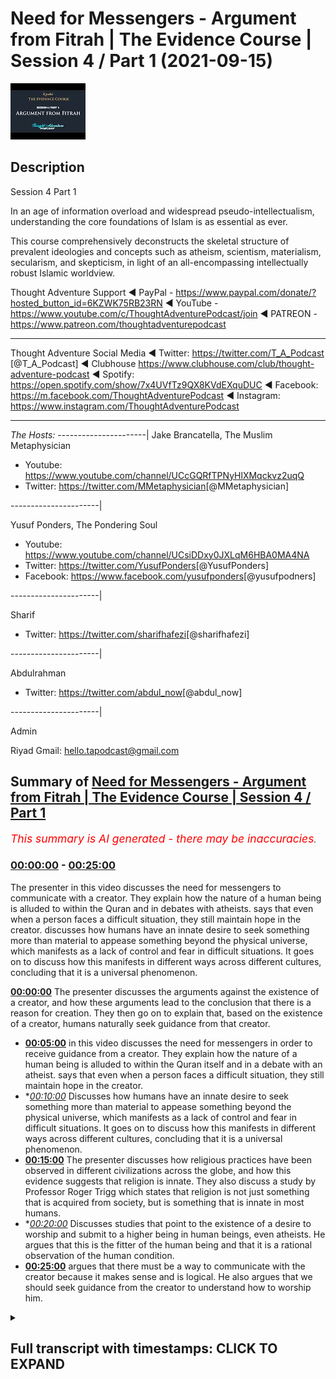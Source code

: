 # Need for Messengers - Argument from Fitrah | The Evidence Course | Session 4 / Part 1 (2021-09-15)

![alt Need for Messengers - Argument from Fitrah | The Evidence Course | Session 4 / Part 1](z2m7jsH3_Mw.jpg "Need for Messengers - Argument from Fitrah | The Evidence Course | Session 4 / Part 1")

## Description

Session 4  Part 1

In an age of information overload and widespread pseudo-intellectualism, understanding the core foundations of Islam is as essential as ever. 

This course comprehensively deconstructs the skeletal structure of prevalent ideologies and concepts such as atheism, scientism, materialism, secularism, and skepticism, in light of an all-encompassing intellectually robust Islamic worldview.

Thought Adventure Support
◄ PayPal - https://www.paypal.com/donate/?hosted_button_id=6KZWK75RB23RN 
◄ YouTube - https://www.youtube.com/c/ThoughtAdventurePodcast/join
◄ PATREON - https://www.patreon.com/thoughtadventurepodcast
____________________________________________________________________

Thought Adventure Social Media
◄ Twitter: https://twitter.com/T_A_Podcast​​ [@T_A_Podcast]
◄ Clubhouse https://www.clubhouse.com/club/thought-adventure-podcast
◄ Spotify: https://open.spotify.com/show/7x4UVfTz9QX8KVdEXquDUC
◄ Facebook: https://m.facebook.com/ThoughtAdventurePodcast
◄ Instagram: https://www.instagram.com/ThoughtAdventurePodcast​

----------------------------------------------------------------

*The Hosts:*
----------------------|
Jake Brancatella, The Muslim Metaphysician

- Youtube: https://www.youtube.com/channel/UCcGQRfTPNyHlXMqckvz2uqQ
- Twitter:  https://twitter.com/MMetaphysician​​ [@MMetaphysician]

----------------------|

Yusuf Ponders, The Pondering Soul

- Youtube: https://www.youtube.com/channel/UCsiDDxy0JXLqM6HBA0MA4NA
- Twitter: https://twitter.com/YusufPonders​​ [@YusufPonders]
- Facebook: https://www.facebook.com/yusufponders​ [@yusufpodners]

----------------------|

Sharif

- Twitter: https://twitter.com/sharifhafezi​​ [@sharifhafezi]

----------------------|

Abdulrahman

- Twitter: https://twitter.com/abdul_now​ [@abdul_now]

----------------------|

Admin

Riyad 
Gmail: hello.tapodcast@gmail.com

## Summary of [Need for Messengers - Argument from Fitrah | The Evidence Course | Session 4 / Part 1](https://www.youtube.com/watch?v=z2m7jsH3_Mw)


*<span style="color:red; font-size:125%">This summary is AI generated - there may be inaccuracies</span>. [](/)*

### [00:00:00](https://www.youtube.com/watch?v=z2m7jsH3_Mw&t=0) - [00:25:00](https://www.youtube.com/watch?v=z2m7jsH3_Mw&t=1500)

The presenter in this video discusses the need for messengers to communicate with a creator. They explain how the nature of a human being is alluded to within the Quran and in debates with atheists. says that even when a person faces a difficult situation, they still maintain hope in the creator.  discusses how humans have an innate desire to seek something more than material to appease something beyond the physical universe, which manifests as a lack of control and fear in difficult situations. It goes on to discuss how this manifests in different ways across different cultures, concluding that it is a universal phenomenon.

**[00:00:00](https://www.youtube.com/watch?v=z2m7jsH3_Mw&t=0)** The presenter discusses the arguments against the existence of a creator, and how these arguments lead to the conclusion that there is a reason for creation. They then go on to explain that, based on the existence of a creator, humans naturally seek guidance from that creator.
* **[00:05:00](https://www.youtube.com/watch?v=z2m7jsH3_Mw&t=300)** in this video discusses the need for messengers in order to receive guidance from a creator. They explain how the nature of a human being is alluded to within the Quran itself and in a debate with an atheist. says that even when a person faces a difficult situation, they still maintain hope in the creator.
* **[00:10:00](https://www.youtube.com/watch?v=z2m7jsH3_Mw&t=600)* Discusses how humans have an innate desire to seek something more than material to appease something beyond the physical universe, which manifests as a lack of control and fear in difficult situations. It goes on to discuss how this manifests in different ways across different cultures, concluding that it is a universal phenomenon.
* **[00:15:00](https://www.youtube.com/watch?v=z2m7jsH3_Mw&t=900)** The presenter discusses how religious practices have been observed in different civilizations across the globe, and how this evidence suggests that religion is innate. They also discuss a study by Professor Roger Trigg which states that religion is not just something that is acquired from society, but is something that is innate in most humans.
* **[00:20:00](https://www.youtube.com/watch?v=z2m7jsH3_Mw&t=1200)* Discusses studies that point to the existence of a desire to worship and submit to a higher being in human beings, even atheists. He argues that this is the fitter of the human being and that it is a rational observation of the human condition.
* **[00:25:00](https://www.youtube.com/watch?v=z2m7jsH3_Mw&t=1500)** argues that there must be a way to communicate with the creator because it makes sense and is logical. He also argues that we should seek guidance from the creator to understand how to worship him.

<details><summary><h2>Full transcript with timestamps: CLICK TO EXPAND</h2></summary>

[0:00:14](https://youtu.be/z2m7jsH3_Mw?t=14) alhamdulillah you have stayed for  
[0:00:17](https://youtu.be/z2m7jsH3_Mw?t=17) section four inshallah section four  
[0:00:19](https://youtu.be/z2m7jsH3_Mw?t=19) we're now going to look at the question  
[0:00:21](https://youtu.be/z2m7jsH3_Mw?t=21) about the need for messengers and we're  
[0:00:23](https://youtu.be/z2m7jsH3_Mw?t=23) going to talk about this in two parts  
[0:00:25](https://youtu.be/z2m7jsH3_Mw?t=25) the first one we're going to talk about  
[0:00:27](https://youtu.be/z2m7jsH3_Mw?t=27) which is where we're going to focus  
[0:00:28](https://youtu.be/z2m7jsH3_Mw?t=28) today is the argument from fitra  
[0:00:31](https://youtu.be/z2m7jsH3_Mw?t=31) so in the first section or the second  
[0:00:33](https://youtu.be/z2m7jsH3_Mw?t=33) section  
[0:00:34](https://youtu.be/z2m7jsH3_Mw?t=34) and sections two or sessions two and  
[0:00:37](https://youtu.be/z2m7jsH3_Mw?t=37) three  
[0:00:38](https://youtu.be/z2m7jsH3_Mw?t=38) we explored the question of whether the  
[0:00:40](https://youtu.be/z2m7jsH3_Mw?t=40) universe and all that it contained  
[0:00:43](https://youtu.be/z2m7jsH3_Mw?t=43) including us  
[0:00:44](https://youtu.be/z2m7jsH3_Mw?t=44) have a creator  
[0:00:46](https://youtu.be/z2m7jsH3_Mw?t=46) we explored the various arguments for  
[0:00:49](https://youtu.be/z2m7jsH3_Mw?t=49) the existence of allah  
[0:00:51](https://youtu.be/z2m7jsH3_Mw?t=51) and even some of the popular contentions  
[0:00:53](https://youtu.be/z2m7jsH3_Mw?t=53) against these arguments  
[0:00:55](https://youtu.be/z2m7jsH3_Mw?t=55) inshallah hopefully we have concluded  
[0:00:58](https://youtu.be/z2m7jsH3_Mw?t=58) that there are very strong  
[0:01:00](https://youtu.be/z2m7jsH3_Mw?t=60) rational reasons for not only believing  
[0:01:03](https://youtu.be/z2m7jsH3_Mw?t=63) that there is a necessary independent  
[0:01:05](https://youtu.be/z2m7jsH3_Mw?t=65) unlimited creator  
[0:01:06](https://youtu.be/z2m7jsH3_Mw?t=66) but also a creator who is one and unique  
[0:01:10](https://youtu.be/z2m7jsH3_Mw?t=70) as well as having a will and thus chose  
[0:01:13](https://youtu.be/z2m7jsH3_Mw?t=73) to create the universe  
[0:01:15](https://youtu.be/z2m7jsH3_Mw?t=75) that the first question should now be  
[0:01:17](https://youtu.be/z2m7jsH3_Mw?t=77) answered what was that first question if  
[0:01:18](https://youtu.be/z2m7jsH3_Mw?t=78) you remember when we talked about the  
[0:01:20](https://youtu.be/z2m7jsH3_Mw?t=80) person who wakes up on in a desert  
[0:01:23](https://youtu.be/z2m7jsH3_Mw?t=83) how did i get here we wake up into  
[0:01:25](https://youtu.be/z2m7jsH3_Mw?t=85) existence we went from non-existence to  
[0:01:27](https://youtu.be/z2m7jsH3_Mw?t=87) existence we've answered that first  
[0:01:29](https://youtu.be/z2m7jsH3_Mw?t=89) question how did i get here  
[0:01:32](https://youtu.be/z2m7jsH3_Mw?t=92) ultimately without going into the  
[0:01:34](https://youtu.be/z2m7jsH3_Mw?t=94) discussions of mechanic mechanistics or  
[0:01:36](https://youtu.be/z2m7jsH3_Mw?t=96) the  
[0:01:37](https://youtu.be/z2m7jsH3_Mw?t=97) mechanistics or mechanical aspects or  
[0:01:39](https://youtu.be/z2m7jsH3_Mw?t=99) causations of the universe and its  
[0:01:41](https://youtu.be/z2m7jsH3_Mw?t=101) creation we ultimately answered the  
[0:01:43](https://youtu.be/z2m7jsH3_Mw?t=103) question by saying ultimately the  
[0:01:45](https://youtu.be/z2m7jsH3_Mw?t=105) creator created us  
[0:01:47](https://youtu.be/z2m7jsH3_Mw?t=107) and brought us into this life  
[0:01:50](https://youtu.be/z2m7jsH3_Mw?t=110) but we also need to ask the next  
[0:01:52](https://youtu.be/z2m7jsH3_Mw?t=112) question  
[0:01:53](https://youtu.be/z2m7jsH3_Mw?t=113) okay we are created  
[0:01:55](https://youtu.be/z2m7jsH3_Mw?t=115) but we we were we created by the creator  
[0:01:57](https://youtu.be/z2m7jsH3_Mw?t=117) allah and told just to get on with life  
[0:02:00](https://youtu.be/z2m7jsH3_Mw?t=120) in essence is there guidance from this  
[0:02:03](https://youtu.be/z2m7jsH3_Mw?t=123) creator after we have been created  
[0:02:06](https://youtu.be/z2m7jsH3_Mw?t=126) should we even look for the guidance or  
[0:02:08](https://youtu.be/z2m7jsH3_Mw?t=128) should we just simply be satisfied that  
[0:02:10](https://youtu.be/z2m7jsH3_Mw?t=130) allah exists our creator exists that's  
[0:02:13](https://youtu.be/z2m7jsH3_Mw?t=133) it i'm happy with the answer  
[0:02:15](https://youtu.be/z2m7jsH3_Mw?t=135) well there's a few ways to answer this  
[0:02:16](https://youtu.be/z2m7jsH3_Mw?t=136) question  
[0:02:17](https://youtu.be/z2m7jsH3_Mw?t=137) firstly if we cast our minds back  
[0:02:20](https://youtu.be/z2m7jsH3_Mw?t=140) to the second video in the first section  
[0:02:23](https://youtu.be/z2m7jsH3_Mw?t=143) or first session  
[0:02:24](https://youtu.be/z2m7jsH3_Mw?t=144) we discussed that in order to understand  
[0:02:26](https://youtu.be/z2m7jsH3_Mw?t=146) our purpose of life  
[0:02:28](https://youtu.be/z2m7jsH3_Mw?t=148) you know when you wake up in that desert  
[0:02:30](https://youtu.be/z2m7jsH3_Mw?t=150) in order to understand our purpose we  
[0:02:32](https://youtu.be/z2m7jsH3_Mw?t=152) need to answer the question how did we  
[0:02:34](https://youtu.be/z2m7jsH3_Mw?t=154) get here and also  
[0:02:36](https://youtu.be/z2m7jsH3_Mw?t=156) what's going to happen to us after we  
[0:02:38](https://youtu.be/z2m7jsH3_Mw?t=158) die  
[0:02:39](https://youtu.be/z2m7jsH3_Mw?t=159) where are we going and it's only by  
[0:02:41](https://youtu.be/z2m7jsH3_Mw?t=161) answering this question do we create a  
[0:02:43](https://youtu.be/z2m7jsH3_Mw?t=163) unique moral and unique viewpoint on  
[0:02:47](https://youtu.be/z2m7jsH3_Mw?t=167) life so we need to know we still need to  
[0:02:49](https://youtu.be/z2m7jsH3_Mw?t=169) answer this question  
[0:02:51](https://youtu.be/z2m7jsH3_Mw?t=171) is there guidance did the creator create  
[0:02:53](https://youtu.be/z2m7jsH3_Mw?t=173) us and just simply leave us or did the  
[0:02:55](https://youtu.be/z2m7jsH3_Mw?t=175) creator creators and actually give us a  
[0:02:57](https://youtu.be/z2m7jsH3_Mw?t=177) guidance that we have to follow and tell  
[0:02:59](https://youtu.be/z2m7jsH3_Mw?t=179) us what's going to happen to us after we  
[0:03:01](https://youtu.be/z2m7jsH3_Mw?t=181) die  
[0:03:02](https://youtu.be/z2m7jsH3_Mw?t=182) so clearly now  
[0:03:04](https://youtu.be/z2m7jsH3_Mw?t=184) knowing that there is a creator who  
[0:03:06](https://youtu.be/z2m7jsH3_Mw?t=186) chose to create the universe we'd  
[0:03:07](https://youtu.be/z2m7jsH3_Mw?t=187) naturally ask the question whether there  
[0:03:10](https://youtu.be/z2m7jsH3_Mw?t=190) was a reason for this creation and what  
[0:03:13](https://youtu.be/z2m7jsH3_Mw?t=193) our role is within this universe within  
[0:03:15](https://youtu.be/z2m7jsH3_Mw?t=195) this creation  
[0:03:17](https://youtu.be/z2m7jsH3_Mw?t=197) that would necessitate  
[0:03:18](https://youtu.be/z2m7jsH3_Mw?t=198) us  
[0:03:19](https://youtu.be/z2m7jsH3_Mw?t=199) force us to go out and look for any  
[0:03:22](https://youtu.be/z2m7jsH3_Mw?t=202) divine guidance  
[0:03:24](https://youtu.be/z2m7jsH3_Mw?t=204) that point  
[0:03:25](https://youtu.be/z2m7jsH3_Mw?t=205) is further emphasized by various people  
[0:03:28](https://youtu.be/z2m7jsH3_Mw?t=208) claiming that they've received  
[0:03:30](https://youtu.be/z2m7jsH3_Mw?t=210) communication from the creator so that  
[0:03:32](https://youtu.be/z2m7jsH3_Mw?t=212) you go outside people are all constantly  
[0:03:34](https://youtu.be/z2m7jsH3_Mw?t=214) claiming that there is a creator that  
[0:03:36](https://youtu.be/z2m7jsH3_Mw?t=216) there is so that not only there is a  
[0:03:37](https://youtu.be/z2m7jsH3_Mw?t=217) creator but they have  
[0:03:39](https://youtu.be/z2m7jsH3_Mw?t=219) you know  
[0:03:40](https://youtu.be/z2m7jsH3_Mw?t=220) revelation from this creator the  
[0:03:42](https://youtu.be/z2m7jsH3_Mw?t=222) guidance to tell us how to live our life  
[0:03:44](https://youtu.be/z2m7jsH3_Mw?t=224) what to believe in what's going to  
[0:03:46](https://youtu.be/z2m7jsH3_Mw?t=226) happen to us after we die  
[0:03:48](https://youtu.be/z2m7jsH3_Mw?t=228) so we'd naturally look at some of these  
[0:03:50](https://youtu.be/z2m7jsH3_Mw?t=230) claims  
[0:03:51](https://youtu.be/z2m7jsH3_Mw?t=231) that is something we'd discuss that's  
[0:03:53](https://youtu.be/z2m7jsH3_Mw?t=233) something we'll discuss more in the next  
[0:03:54](https://youtu.be/z2m7jsH3_Mw?t=234) session what is the evidences for these  
[0:03:56](https://youtu.be/z2m7jsH3_Mw?t=236) claims and how to assess it  
[0:03:58](https://youtu.be/z2m7jsH3_Mw?t=238) secondly by establishing that allah  
[0:04:01](https://youtu.be/z2m7jsH3_Mw?t=241) exists who chose to create this  
[0:04:03](https://youtu.be/z2m7jsH3_Mw?t=243) naturally implies there's a purpose  
[0:04:06](https://youtu.be/z2m7jsH3_Mw?t=246) behind creation because we're not just  
[0:04:08](https://youtu.be/z2m7jsH3_Mw?t=248) talking about a necessary being that  
[0:04:10](https://youtu.be/z2m7jsH3_Mw?t=250) incidentally created the universe but  
[0:04:12](https://youtu.be/z2m7jsH3_Mw?t=252) rather allah subhanallah a creator with  
[0:04:15](https://youtu.be/z2m7jsH3_Mw?t=255) a will and therefore chose through his  
[0:04:18](https://youtu.be/z2m7jsH3_Mw?t=258) knowledge and power to create the  
[0:04:21](https://youtu.be/z2m7jsH3_Mw?t=261) universe that implies that there was a  
[0:04:23](https://youtu.be/z2m7jsH3_Mw?t=263) reason behind this creation allah he  
[0:04:26](https://youtu.be/z2m7jsH3_Mw?t=266) mentioned in the quran in translation  
[0:04:28](https://youtu.be/z2m7jsH3_Mw?t=268) we created not the heavens and the earth  
[0:04:30](https://youtu.be/z2m7jsH3_Mw?t=270) and all that is in between them for mere  
[0:04:32](https://youtu.be/z2m7jsH3_Mw?t=272) play sort of  
[0:04:34](https://youtu.be/z2m7jsH3_Mw?t=274) chapter 21 verse 16.  
[0:04:36](https://youtu.be/z2m7jsH3_Mw?t=276) so after knowing that the creator  
[0:04:38](https://youtu.be/z2m7jsH3_Mw?t=278) decided to create us  
[0:04:40](https://youtu.be/z2m7jsH3_Mw?t=280) it would be natural to ask the question  
[0:04:42](https://youtu.be/z2m7jsH3_Mw?t=282) why did the creator create us and what  
[0:04:44](https://youtu.be/z2m7jsH3_Mw?t=284) com you know what guidance is given to  
[0:04:47](https://youtu.be/z2m7jsH3_Mw?t=287) us therefore we're looking for  
[0:04:48](https://youtu.be/z2m7jsH3_Mw?t=288) communication  
[0:04:50](https://youtu.be/z2m7jsH3_Mw?t=290) third reason why we would look for a  
[0:04:52](https://youtu.be/z2m7jsH3_Mw?t=292) guidance  
[0:04:53](https://youtu.be/z2m7jsH3_Mw?t=293) is that humans have been created with a  
[0:04:55](https://youtu.be/z2m7jsH3_Mw?t=295) particular nature  
[0:04:57](https://youtu.be/z2m7jsH3_Mw?t=297) as we call this the fitra  
[0:05:00](https://youtu.be/z2m7jsH3_Mw?t=300) which means the innate or as many  
[0:05:02](https://youtu.be/z2m7jsH3_Mw?t=302) scholars in olympus have said it refers  
[0:05:05](https://youtu.be/z2m7jsH3_Mw?t=305) to the innate desire or the innate drive  
[0:05:08](https://youtu.be/z2m7jsH3_Mw?t=308) within human beings to seek worship  
[0:05:10](https://youtu.be/z2m7jsH3_Mw?t=310) and i want to spend some time explaining  
[0:05:12](https://youtu.be/z2m7jsH3_Mw?t=312) the fitra of the human being what it  
[0:05:15](https://youtu.be/z2m7jsH3_Mw?t=315) means and whether it can be rationally  
[0:05:18](https://youtu.be/z2m7jsH3_Mw?t=318) established that humans have this fitrah  
[0:05:21](https://youtu.be/z2m7jsH3_Mw?t=321) either this innate desire to worship or  
[0:05:24](https://youtu.be/z2m7jsH3_Mw?t=324) this instinct to worship allah or the  
[0:05:26](https://youtu.be/z2m7jsH3_Mw?t=326) creator  
[0:05:28](https://youtu.be/z2m7jsH3_Mw?t=328) and also or whether this is something  
[0:05:30](https://youtu.be/z2m7jsH3_Mw?t=330) just simply established from the quran  
[0:05:32](https://youtu.be/z2m7jsH3_Mw?t=332) and we just assume it and accept it  
[0:05:35](https://youtu.be/z2m7jsH3_Mw?t=335) this will also add to the other  
[0:05:37](https://youtu.be/z2m7jsH3_Mw?t=337) evidences that we mentioned why we need  
[0:05:40](https://youtu.be/z2m7jsH3_Mw?t=340) to  
[0:05:40](https://youtu.be/z2m7jsH3_Mw?t=340) seek  
[0:05:42](https://youtu.be/z2m7jsH3_Mw?t=342) a messenger or a message from the  
[0:05:44](https://youtu.be/z2m7jsH3_Mw?t=344) creator  
[0:05:45](https://youtu.be/z2m7jsH3_Mw?t=345) i'm going to give you a quick example of  
[0:05:46](https://youtu.be/z2m7jsH3_Mw?t=346) this is an example from the time of the  
[0:05:49](https://youtu.be/z2m7jsH3_Mw?t=349) salaf from one of the scholars of the  
[0:05:51](https://youtu.be/z2m7jsH3_Mw?t=351) son of jafra sadiq  
[0:05:54](https://youtu.be/z2m7jsH3_Mw?t=354) and it was reported that he had a debate  
[0:05:56](https://youtu.be/z2m7jsH3_Mw?t=356) or a discussion with an atheist  
[0:05:59](https://youtu.be/z2m7jsH3_Mw?t=359) and in this debate he was trying to  
[0:06:01](https://youtu.be/z2m7jsH3_Mw?t=361) explain to the atheist that there is a  
[0:06:03](https://youtu.be/z2m7jsH3_Mw?t=363) natural innate desire in all human  
[0:06:05](https://youtu.be/z2m7jsH3_Mw?t=365) beings including him as an atheist to  
[0:06:08](https://youtu.be/z2m7jsH3_Mw?t=368) believe in a creator and a one god  
[0:06:11](https://youtu.be/z2m7jsH3_Mw?t=371) and so jafar sadiq he he mentioned this  
[0:06:14](https://youtu.be/z2m7jsH3_Mw?t=374) point about being on a boat and the boat  
[0:06:17](https://youtu.be/z2m7jsH3_Mw?t=377) being caught in the storm and the  
[0:06:18](https://youtu.be/z2m7jsH3_Mw?t=378) atheist said you know what that happened  
[0:06:20](https://youtu.be/z2m7jsH3_Mw?t=380) to me i was on a boat and we were caught  
[0:06:23](https://youtu.be/z2m7jsH3_Mw?t=383) in a storm  
[0:06:25](https://youtu.be/z2m7jsH3_Mw?t=385) and he said when you were caught in a  
[0:06:26](https://youtu.be/z2m7jsH3_Mw?t=386) storm  
[0:06:28](https://youtu.be/z2m7jsH3_Mw?t=388) did you  
[0:06:29](https://youtu.be/z2m7jsH3_Mw?t=389) lose hope or did you maintain hope and  
[0:06:31](https://youtu.be/z2m7jsH3_Mw?t=391) he said i maintained hope i had hope in  
[0:06:32](https://youtu.be/z2m7jsH3_Mw?t=392) the ship and the crew to save me from  
[0:06:35](https://youtu.be/z2m7jsH3_Mw?t=395) this storm  
[0:06:36](https://youtu.be/z2m7jsH3_Mw?t=396) so then he said well what else happened  
[0:06:38](https://youtu.be/z2m7jsH3_Mw?t=398) so then the atheist said well then what  
[0:06:40](https://youtu.be/z2m7jsH3_Mw?t=400) happened was that the ship overturned  
[0:06:43](https://youtu.be/z2m7jsH3_Mw?t=403) and all the crew fell out and they they  
[0:06:45](https://youtu.be/z2m7jsH3_Mw?t=405) were into the sea  
[0:06:46](https://youtu.be/z2m7jsH3_Mw?t=406) and so there was no crew for me to  
[0:06:48](https://youtu.be/z2m7jsH3_Mw?t=408) depend upon and so jefferson said did  
[0:06:51](https://youtu.be/z2m7jsH3_Mw?t=411) you  
[0:06:53](https://youtu.be/z2m7jsH3_Mw?t=413) lose hope or did you maintain hope he  
[0:06:54](https://youtu.be/z2m7jsH3_Mw?t=414) said i still maintained hope that the  
[0:06:56](https://youtu.be/z2m7jsH3_Mw?t=416) physical body of the ship would remain  
[0:06:58](https://youtu.be/z2m7jsH3_Mw?t=418) intact  
[0:06:59](https://youtu.be/z2m7jsH3_Mw?t=419) but then what happened was that the ship  
[0:07:01](https://youtu.be/z2m7jsH3_Mw?t=421) began to be destroyed and torn apart and  
[0:07:03](https://youtu.be/z2m7jsH3_Mw?t=423) so i'm now floating in the middle of the  
[0:07:06](https://youtu.be/z2m7jsH3_Mw?t=426) ocean holding on to a plank of wood in  
[0:07:09](https://youtu.be/z2m7jsH3_Mw?t=429) order to stay afloat  
[0:07:10](https://youtu.be/z2m7jsH3_Mw?t=430) and again japheth sadik said did you  
[0:07:13](https://youtu.be/z2m7jsH3_Mw?t=433) lose hope or did you maintain hope and  
[0:07:15](https://youtu.be/z2m7jsH3_Mw?t=435) he said i still had hope that this this  
[0:07:18](https://youtu.be/z2m7jsH3_Mw?t=438) plank of wood would keep me afloat  
[0:07:21](https://youtu.be/z2m7jsH3_Mw?t=441) and then he said the atheist he said  
[0:07:23](https://youtu.be/z2m7jsH3_Mw?t=443) then suddenly the plank of wood  
[0:07:25](https://youtu.be/z2m7jsH3_Mw?t=445) you know went from beneath me and i was  
[0:07:28](https://youtu.be/z2m7jsH3_Mw?t=448) no longer supported by the plank of wood  
[0:07:30](https://youtu.be/z2m7jsH3_Mw?t=450) in the middle of the ocean but i was  
[0:07:32](https://youtu.be/z2m7jsH3_Mw?t=452) still able to float  
[0:07:33](https://youtu.be/z2m7jsH3_Mw?t=453) and then jafar sadiq said did you lose  
[0:07:36](https://youtu.be/z2m7jsH3_Mw?t=456) hope or did you still have hope and he  
[0:07:38](https://youtu.be/z2m7jsH3_Mw?t=458) said i still had hope and then he said  
[0:07:40](https://youtu.be/z2m7jsH3_Mw?t=460) upon whom did you place your hope  
[0:07:43](https://youtu.be/z2m7jsH3_Mw?t=463) because initially it was the crew then  
[0:07:45](https://youtu.be/z2m7jsH3_Mw?t=465) the ship then the plank of wood and the  
[0:07:47](https://youtu.be/z2m7jsH3_Mw?t=467) atheist had to admit that his hope was  
[0:07:50](https://youtu.be/z2m7jsH3_Mw?t=470) placed upon the creator allah  
[0:07:55](https://youtu.be/z2m7jsH3_Mw?t=475) and so this alludes to the nature within  
[0:07:57](https://youtu.be/z2m7jsH3_Mw?t=477) a human being this this conversation  
[0:08:00](https://youtu.be/z2m7jsH3_Mw?t=480) that took place  
[0:08:01](https://youtu.be/z2m7jsH3_Mw?t=481) and this this nature of the human being  
[0:08:03](https://youtu.be/z2m7jsH3_Mw?t=483) is also alluded to within the quran  
[0:08:05](https://youtu.be/z2m7jsH3_Mw?t=485) itself  
[0:08:06](https://youtu.be/z2m7jsH3_Mw?t=486) allah he says  
[0:08:08](https://youtu.be/z2m7jsH3_Mw?t=488) in the verse uh sort of unes verse 22 he  
[0:08:12](https://youtu.be/z2m7jsH3_Mw?t=492) it is who enables you to travel through  
[0:08:14](https://youtu.be/z2m7jsH3_Mw?t=494) the land and sea to when you are in  
[0:08:16](https://youtu.be/z2m7jsH3_Mw?t=496) ships and they sail with them with a  
[0:08:19](https://youtu.be/z2m7jsH3_Mw?t=499) favorable favorable wind and they are  
[0:08:21](https://youtu.be/z2m7jsH3_Mw?t=501) glad therein and then comes a stormy  
[0:08:24](https://youtu.be/z2m7jsH3_Mw?t=504) wind and the waves come to them from all  
[0:08:27](https://youtu.be/z2m7jsH3_Mw?t=507) sides and they think that they are  
[0:08:29](https://youtu.be/z2m7jsH3_Mw?t=509) encircled therein they invoke allah  
[0:08:32](https://youtu.be/z2m7jsH3_Mw?t=512) making their faith pure for him alone  
[0:08:35](https://youtu.be/z2m7jsH3_Mw?t=515) saying if you allah delivers us from  
[0:08:37](https://youtu.be/z2m7jsH3_Mw?t=517) this we shall be truly grateful  
[0:08:40](https://youtu.be/z2m7jsH3_Mw?t=520) so allah mentions people upon a ship  
[0:08:43](https://youtu.be/z2m7jsH3_Mw?t=523) facing a stormy sea and naturally they  
[0:08:46](https://youtu.be/z2m7jsH3_Mw?t=526) start to invoke upon allah  
[0:08:52](https://youtu.be/z2m7jsH3_Mw?t=532) and there's a famous saying  
[0:08:54](https://youtu.be/z2m7jsH3_Mw?t=534) that is mentioned that there are no  
[0:08:56](https://youtu.be/z2m7jsH3_Mw?t=536) atheists  
[0:08:57](https://youtu.be/z2m7jsH3_Mw?t=537) on a sinking boat it's a famous saying  
[0:08:59](https://youtu.be/z2m7jsH3_Mw?t=539) in the uk maybe elsewhere as well but  
[0:09:01](https://youtu.be/z2m7jsH3_Mw?t=541) there are no atheists on a sinking boat  
[0:09:04](https://youtu.be/z2m7jsH3_Mw?t=544) and so what we can see is mentioned by  
[0:09:06](https://youtu.be/z2m7jsH3_Mw?t=546) jafar assad's conversation with the  
[0:09:08](https://youtu.be/z2m7jsH3_Mw?t=548) atheist or mentioned in the quran itself  
[0:09:10](https://youtu.be/z2m7jsH3_Mw?t=550) or the saying there are no atheists on a  
[0:09:12](https://youtu.be/z2m7jsH3_Mw?t=552) sinking boat is that there is a nature  
[0:09:15](https://youtu.be/z2m7jsH3_Mw?t=555) in a human being  
[0:09:16](https://youtu.be/z2m7jsH3_Mw?t=556) that when they feel fear they're in a  
[0:09:19](https://youtu.be/z2m7jsH3_Mw?t=559) difficult situation  
[0:09:21](https://youtu.be/z2m7jsH3_Mw?t=561) then their natural reaction is to seek  
[0:09:24](https://youtu.be/z2m7jsH3_Mw?t=564) worship or to seek and needs to sanctify  
[0:09:27](https://youtu.be/z2m7jsH3_Mw?t=567) to glorify or to connect with the  
[0:09:29](https://youtu.be/z2m7jsH3_Mw?t=569) creator  
[0:09:30](https://youtu.be/z2m7jsH3_Mw?t=570) in essence what's happening when a  
[0:09:32](https://youtu.be/z2m7jsH3_Mw?t=572) person is facing a difficult situation a  
[0:09:35](https://youtu.be/z2m7jsH3_Mw?t=575) you know facing fear is that they're  
[0:09:37](https://youtu.be/z2m7jsH3_Mw?t=577) facing a situation in which they feel  
[0:09:39](https://youtu.be/z2m7jsH3_Mw?t=579) weak limited and needy  
[0:09:42](https://youtu.be/z2m7jsH3_Mw?t=582) and being feeling this weak limited  
[0:09:44](https://youtu.be/z2m7jsH3_Mw?t=584) needy nature makes the person realize  
[0:09:47](https://youtu.be/z2m7jsH3_Mw?t=587) that they don't have control  
[0:09:49](https://youtu.be/z2m7jsH3_Mw?t=589) over the affairs you know normally we  
[0:09:51](https://youtu.be/z2m7jsH3_Mw?t=591) have this assumption that you know we're  
[0:09:53](https://youtu.be/z2m7jsH3_Mw?t=593) in control of what's happening of up  
[0:09:56](https://youtu.be/z2m7jsH3_Mw?t=596) until something happens that takes away  
[0:09:58](https://youtu.be/z2m7jsH3_Mw?t=598) that illusion and we realized actually  
[0:10:00](https://youtu.be/z2m7jsH3_Mw?t=600) the control that we thought we had the  
[0:10:02](https://youtu.be/z2m7jsH3_Mw?t=602) power that we thought we had easily goes  
[0:10:05](https://youtu.be/z2m7jsH3_Mw?t=605) away from us maybe we're on a car we're  
[0:10:07](https://youtu.be/z2m7jsH3_Mw?t=607) driving on the motorway or the highway  
[0:10:09](https://youtu.be/z2m7jsH3_Mw?t=609) we're thinking we're fine we're safe and  
[0:10:11](https://youtu.be/z2m7jsH3_Mw?t=611) suddenly we hit a bump and we skid or  
[0:10:14](https://youtu.be/z2m7jsH3_Mw?t=614) our tire blows out and we're unable to  
[0:10:16](https://youtu.be/z2m7jsH3_Mw?t=616) maintain control and our heart starts  
[0:10:18](https://youtu.be/z2m7jsH3_Mw?t=618) pumping  
[0:10:19](https://youtu.be/z2m7jsH3_Mw?t=619) and maybe after some expletive words you  
[0:10:22](https://youtu.be/z2m7jsH3_Mw?t=622) start saying you know you start reciting  
[0:10:24](https://youtu.be/z2m7jsH3_Mw?t=624) the kalima or whatever you know in order  
[0:10:25](https://youtu.be/z2m7jsH3_Mw?t=625) to uh reconnect it's that natural  
[0:10:28](https://youtu.be/z2m7jsH3_Mw?t=628) reaction that fear that pushes us  
[0:10:31](https://youtu.be/z2m7jsH3_Mw?t=631) that lack of control that pushes us to  
[0:10:33](https://youtu.be/z2m7jsH3_Mw?t=633) want to sanctify  
[0:10:35](https://youtu.be/z2m7jsH3_Mw?t=635) so we begin to see uh  
[0:10:38](https://youtu.be/z2m7jsH3_Mw?t=638) so we begin to see that whenever there  
[0:10:40](https://youtu.be/z2m7jsH3_Mw?t=640) is a situation of you know deep anxiety  
[0:10:43](https://youtu.be/z2m7jsH3_Mw?t=643) deep problems lack of control that we  
[0:10:46](https://youtu.be/z2m7jsH3_Mw?t=646) seek out and we call upon allah and i'm  
[0:10:48](https://youtu.be/z2m7jsH3_Mw?t=648) just going to give a couple of other  
[0:10:50](https://youtu.be/z2m7jsH3_Mw?t=650) examples of this there's a famous  
[0:10:51](https://youtu.be/z2m7jsH3_Mw?t=651) footballer or you know he's not that  
[0:10:53](https://youtu.be/z2m7jsH3_Mw?t=653) famous but he was a footballer his name  
[0:10:55](https://youtu.be/z2m7jsH3_Mw?t=655) was ander herrera  
[0:10:56](https://youtu.be/z2m7jsH3_Mw?t=656) and ander herrera before he used to go  
[0:10:58](https://youtu.be/z2m7jsH3_Mw?t=658) on the football pitch he always used to  
[0:11:00](https://youtu.be/z2m7jsH3_Mw?t=660) put on his shin pads and the shin pads  
[0:11:03](https://youtu.be/z2m7jsH3_Mw?t=663) was  
[0:11:04](https://youtu.be/z2m7jsH3_Mw?t=664) from when he was 13 years of age because  
[0:11:07](https://youtu.be/z2m7jsH3_Mw?t=667) for him he believed that something  
[0:11:08](https://youtu.be/z2m7jsH3_Mw?t=668) within the shin pads was able to make  
[0:11:11](https://youtu.be/z2m7jsH3_Mw?t=671) him play as a better footballer  
[0:11:13](https://youtu.be/z2m7jsH3_Mw?t=673) so what's going on in his mind it's the  
[0:11:15](https://youtu.be/z2m7jsH3_Mw?t=675) same thing regardless of the person on  
[0:11:16](https://youtu.be/z2m7jsH3_Mw?t=676) the sinking ship he's in a situation  
[0:11:19](https://youtu.be/z2m7jsH3_Mw?t=679) where which he recognizes he lacks  
[0:11:21](https://youtu.be/z2m7jsH3_Mw?t=681) control  
[0:11:22](https://youtu.be/z2m7jsH3_Mw?t=682) that there are things that are outside  
[0:11:24](https://youtu.be/z2m7jsH3_Mw?t=684) of his own factor  
[0:11:25](https://youtu.be/z2m7jsH3_Mw?t=685) that his own capacity to able to  
[0:11:28](https://youtu.be/z2m7jsH3_Mw?t=688) determine so as a result he's looking  
[0:11:31](https://youtu.be/z2m7jsH3_Mw?t=691) for something more than material to  
[0:11:33](https://youtu.be/z2m7jsH3_Mw?t=693) appease something  
[0:11:34](https://youtu.be/z2m7jsH3_Mw?t=694) in the same way when you have people  
[0:11:36](https://youtu.be/z2m7jsH3_Mw?t=696) going into their exams you find people  
[0:11:38](https://youtu.be/z2m7jsH3_Mw?t=698) will go in there with their lucky charms  
[0:11:40](https://youtu.be/z2m7jsH3_Mw?t=700) lucky mascots a lucky pen or whatever it  
[0:11:43](https://youtu.be/z2m7jsH3_Mw?t=703) is that they they're bringing them in  
[0:11:46](https://youtu.be/z2m7jsH3_Mw?t=706) now the reality is that these things  
[0:11:47](https://youtu.be/z2m7jsH3_Mw?t=707) don't have any intrinsic materialistic  
[0:11:50](https://youtu.be/z2m7jsH3_Mw?t=710) value to the exam itself but it's  
[0:11:52](https://youtu.be/z2m7jsH3_Mw?t=712) because they feel that fear the anxiety  
[0:11:56](https://youtu.be/z2m7jsH3_Mw?t=716) the lack of control the feeling of being  
[0:11:58](https://youtu.be/z2m7jsH3_Mw?t=718) weak limited and needy that pushes them  
[0:12:02](https://youtu.be/z2m7jsH3_Mw?t=722) to look for something more than material  
[0:12:04](https://youtu.be/z2m7jsH3_Mw?t=724) to appease something that's more than  
[0:12:06](https://youtu.be/z2m7jsH3_Mw?t=726) material  
[0:12:07](https://youtu.be/z2m7jsH3_Mw?t=727) and also as a brief example of this  
[0:12:11](https://youtu.be/z2m7jsH3_Mw?t=731) uh or to extend the point i remember  
[0:12:14](https://youtu.be/z2m7jsH3_Mw?t=734) also when i was doing my exams or  
[0:12:16](https://youtu.be/z2m7jsH3_Mw?t=736) with other people students who were  
[0:12:18](https://youtu.be/z2m7jsH3_Mw?t=738) doing their exams the night before the  
[0:12:20](https://youtu.be/z2m7jsH3_Mw?t=740) exam the point where you think you know  
[0:12:22](https://youtu.be/z2m7jsH3_Mw?t=742) what  
[0:12:24](https://youtu.be/z2m7jsH3_Mw?t=744) you know there's no much more revision i  
[0:12:26](https://youtu.be/z2m7jsH3_Mw?t=746) can do people become very philosophical  
[0:12:28](https://youtu.be/z2m7jsH3_Mw?t=748) at that moment in time they start asking  
[0:12:30](https://youtu.be/z2m7jsH3_Mw?t=750) questions about purpose of life meaning  
[0:12:32](https://youtu.be/z2m7jsH3_Mw?t=752) isn't there more to life  
[0:12:34](https://youtu.be/z2m7jsH3_Mw?t=754) it's basically that innate nature nature  
[0:12:36](https://youtu.be/z2m7jsH3_Mw?t=756) that fitter that's kicking in  
[0:12:41](https://youtu.be/z2m7jsH3_Mw?t=761) so  
[0:12:43](https://youtu.be/z2m7jsH3_Mw?t=763) this seems very basic examples  
[0:12:45](https://youtu.be/z2m7jsH3_Mw?t=765) but this addresses this underlying  
[0:12:48](https://youtu.be/z2m7jsH3_Mw?t=768) psychology that exists in all human  
[0:12:50](https://youtu.be/z2m7jsH3_Mw?t=770) beings that human beings have an innate  
[0:12:52](https://youtu.be/z2m7jsH3_Mw?t=772) desire to seek something more than just  
[0:12:55](https://youtu.be/z2m7jsH3_Mw?t=775) what we see around us more than the  
[0:12:56](https://youtu.be/z2m7jsH3_Mw?t=776) physical universe  
[0:12:58](https://youtu.be/z2m7jsH3_Mw?t=778) and that this manifests mostly or  
[0:13:01](https://youtu.be/z2m7jsH3_Mw?t=781) becomes most manifest so it's always  
[0:13:03](https://youtu.be/z2m7jsH3_Mw?t=783) with us we always feel this weak limited  
[0:13:05](https://youtu.be/z2m7jsH3_Mw?t=785) niche and needy nature but it becomes  
[0:13:08](https://youtu.be/z2m7jsH3_Mw?t=788) more manifest when we're in situations  
[0:13:10](https://youtu.be/z2m7jsH3_Mw?t=790) of hardship and difficulty situations  
[0:13:12](https://youtu.be/z2m7jsH3_Mw?t=792) which are beyond or outside of our  
[0:13:14](https://youtu.be/z2m7jsH3_Mw?t=794) control this pushes us to seek a higher  
[0:13:16](https://youtu.be/z2m7jsH3_Mw?t=796) power  
[0:13:17](https://youtu.be/z2m7jsH3_Mw?t=797) beyond the existence of nature this is  
[0:13:20](https://youtu.be/z2m7jsH3_Mw?t=800) what we call the sanctification instinct  
[0:13:23](https://youtu.be/z2m7jsH3_Mw?t=803) the spiritual instinct or what would  
[0:13:25](https://youtu.be/z2m7jsH3_Mw?t=805) also term as the fitra  
[0:13:27](https://youtu.be/z2m7jsH3_Mw?t=807) ultimately then the fitra drives us to  
[0:13:30](https://youtu.be/z2m7jsH3_Mw?t=810) seek out and worship this higher power  
[0:13:33](https://youtu.be/z2m7jsH3_Mw?t=813) beyond the physical universe  
[0:13:35](https://youtu.be/z2m7jsH3_Mw?t=815) if this is a major part of the human  
[0:13:37](https://youtu.be/z2m7jsH3_Mw?t=817) nature to have this  
[0:13:39](https://youtu.be/z2m7jsH3_Mw?t=819) desire to worship the higher power  
[0:13:42](https://youtu.be/z2m7jsH3_Mw?t=822) then we'd see this across all cultures  
[0:13:44](https://youtu.be/z2m7jsH3_Mw?t=824) so if if it actually what we're saying  
[0:13:46](https://youtu.be/z2m7jsH3_Mw?t=826) exists everybody has this desire to  
[0:13:49](https://youtu.be/z2m7jsH3_Mw?t=829) worship then it shouldn't just be some  
[0:13:52](https://youtu.be/z2m7jsH3_Mw?t=832) individuals rather we should see across  
[0:13:55](https://youtu.be/z2m7jsH3_Mw?t=835) all civilizations all cultures and  
[0:13:58](https://youtu.be/z2m7jsH3_Mw?t=838) across all times  
[0:14:01](https://youtu.be/z2m7jsH3_Mw?t=841) and guess what we actually do see this  
[0:14:03](https://youtu.be/z2m7jsH3_Mw?t=843) we actually observe that every time  
[0:14:06](https://youtu.be/z2m7jsH3_Mw?t=846) every for every time and for any  
[0:14:08](https://youtu.be/z2m7jsH3_Mw?t=848) civilization that we have studied we  
[0:14:11](https://youtu.be/z2m7jsH3_Mw?t=851) observe that there's always something  
[0:14:13](https://youtu.be/z2m7jsH3_Mw?t=853) that's worshiped some sort of deity or  
[0:14:16](https://youtu.be/z2m7jsH3_Mw?t=856) even deities that are  
[0:14:18](https://youtu.be/z2m7jsH3_Mw?t=858) that are worshipped  
[0:14:19](https://youtu.be/z2m7jsH3_Mw?t=859) you know for example you had the ancient  
[0:14:21](https://youtu.be/z2m7jsH3_Mw?t=861) egyptians and they would sacrifice  
[0:14:24](https://youtu.be/z2m7jsH3_Mw?t=864) virgin girls to the nile in order to  
[0:14:26](https://youtu.be/z2m7jsH3_Mw?t=866) appease the god or gods in order to make  
[0:14:28](https://youtu.be/z2m7jsH3_Mw?t=868) the now flow  
[0:14:30](https://youtu.be/z2m7jsH3_Mw?t=870) or some civilizations living next to a  
[0:14:33](https://youtu.be/z2m7jsH3_Mw?t=873) volcano  
[0:14:34](https://youtu.be/z2m7jsH3_Mw?t=874) may may have sought to sacrifice or  
[0:14:37](https://youtu.be/z2m7jsH3_Mw?t=877) appease the gods or or uh direfied the  
[0:14:39](https://youtu.be/z2m7jsH3_Mw?t=879) volcano in order to prevent the  
[0:14:41](https://youtu.be/z2m7jsH3_Mw?t=881) eruptions you know for example there's  
[0:14:44](https://youtu.be/z2m7jsH3_Mw?t=884) examples of you know again  
[0:14:47](https://youtu.be/z2m7jsH3_Mw?t=887) children being sacrificed on the the  
[0:14:49](https://youtu.be/z2m7jsH3_Mw?t=889) base of a volcano in order to appease  
[0:14:51](https://youtu.be/z2m7jsH3_Mw?t=891) the volcano the volcano is a material  
[0:14:53](https://youtu.be/z2m7jsH3_Mw?t=893) thing but it's the assumption  
[0:14:55](https://youtu.be/z2m7jsH3_Mw?t=895) that i somehow got something more than  
[0:14:57](https://youtu.be/z2m7jsH3_Mw?t=897) material that needs to be appeased needs  
[0:15:00](https://youtu.be/z2m7jsH3_Mw?t=900) to be worshipped needs to be sanctified  
[0:15:02](https://youtu.be/z2m7jsH3_Mw?t=902) in order to prevent this explosion from  
[0:15:05](https://youtu.be/z2m7jsH3_Mw?t=905) taking place or the volcano from  
[0:15:07](https://youtu.be/z2m7jsH3_Mw?t=907) exploding  
[0:15:08](https://youtu.be/z2m7jsH3_Mw?t=908) so we see that  
[0:15:10](https://youtu.be/z2m7jsH3_Mw?t=910) across all civilizations and cultures  
[0:15:13](https://youtu.be/z2m7jsH3_Mw?t=913) religious practices have always been  
[0:15:15](https://youtu.be/z2m7jsH3_Mw?t=915) seen  
[0:15:16](https://youtu.be/z2m7jsH3_Mw?t=916) from europe to africa north and south  
[0:15:19](https://youtu.be/z2m7jsH3_Mw?t=919) america from the far east australasia  
[0:15:22](https://youtu.be/z2m7jsH3_Mw?t=922) regions  
[0:15:23](https://youtu.be/z2m7jsH3_Mw?t=923) all of them have had civilizations and  
[0:15:26](https://youtu.be/z2m7jsH3_Mw?t=926) still have civilizations that continue  
[0:15:28](https://youtu.be/z2m7jsH3_Mw?t=928) to hold religious practices  
[0:15:31](https://youtu.be/z2m7jsH3_Mw?t=931) even those civilizations that claim to  
[0:15:33](https://youtu.be/z2m7jsH3_Mw?t=933) deny the existence of god and existence  
[0:15:36](https://youtu.be/z2m7jsH3_Mw?t=936) of religions  
[0:15:37](https://youtu.be/z2m7jsH3_Mw?t=937) have not been able to wipe away the  
[0:15:39](https://youtu.be/z2m7jsH3_Mw?t=939) spiritual desire within the people for  
[0:15:42](https://youtu.be/z2m7jsH3_Mw?t=942) example  
[0:15:43](https://youtu.be/z2m7jsH3_Mw?t=943) soviet union when it was around was  
[0:15:46](https://youtu.be/z2m7jsH3_Mw?t=946) predicated explicitly on an atheist  
[0:15:48](https://youtu.be/z2m7jsH3_Mw?t=948) ideology of communism  
[0:15:50](https://youtu.be/z2m7jsH3_Mw?t=950) and it also tried to ban religious  
[0:15:53](https://youtu.be/z2m7jsH3_Mw?t=953) practices so it's built upon communism  
[0:15:55](https://youtu.be/z2m7jsH3_Mw?t=955) and it believed religion was the opium  
[0:15:57](https://youtu.be/z2m7jsH3_Mw?t=957) of the masses so even in muslim majority  
[0:16:00](https://youtu.be/z2m7jsH3_Mw?t=960) regions like of soviet union like  
[0:16:02](https://youtu.be/z2m7jsH3_Mw?t=962) uzbekistan and kyrgyzstan today they  
[0:16:04](https://youtu.be/z2m7jsH3_Mw?t=964) attempted to ban the quran under  
[0:16:07](https://youtu.be/z2m7jsH3_Mw?t=967) communist russia  
[0:16:08](https://youtu.be/z2m7jsH3_Mw?t=968) communi communism they closed the  
[0:16:10](https://youtu.be/z2m7jsH3_Mw?t=970) massages down and would even check on  
[0:16:13](https://youtu.be/z2m7jsH3_Mw?t=973) whether people were waking up in the  
[0:16:15](https://youtu.be/z2m7jsH3_Mw?t=975) middle of the night you know during the  
[0:16:17](https://youtu.be/z2m7jsH3_Mw?t=977) before fajr time during ramadan to see  
[0:16:19](https://youtu.be/z2m7jsH3_Mw?t=979) if they have taken their pre-dawn meal  
[0:16:21](https://youtu.be/z2m7jsH3_Mw?t=981) the sahur  
[0:16:23](https://youtu.be/z2m7jsH3_Mw?t=983) yet with this attempt to ban religion  
[0:16:26](https://youtu.be/z2m7jsH3_Mw?t=986) within these countries and its  
[0:16:27](https://youtu.be/z2m7jsH3_Mw?t=987) expressions muslims still practiced  
[0:16:30](https://youtu.be/z2m7jsH3_Mw?t=990) their belief there were still  
[0:16:31](https://youtu.be/z2m7jsH3_Mw?t=991) underground practices of islam in fact  
[0:16:34](https://youtu.be/z2m7jsH3_Mw?t=994) even in russia when they tried to ban  
[0:16:36](https://youtu.be/z2m7jsH3_Mw?t=996) the orthodox christian church it was  
[0:16:38](https://youtu.be/z2m7jsH3_Mw?t=998) impossible and soviet union reinstated  
[0:16:42](https://youtu.be/z2m7jsH3_Mw?t=1002) the orthodox church even though they  
[0:16:44](https://youtu.be/z2m7jsH3_Mw?t=1004) were a communist country back within  
[0:16:46](https://youtu.be/z2m7jsH3_Mw?t=1006) russia  
[0:16:47](https://youtu.be/z2m7jsH3_Mw?t=1007) so even those ideologies like communism  
[0:16:50](https://youtu.be/z2m7jsH3_Mw?t=1010) that seek to deny the nature and even  
[0:16:53](https://youtu.be/z2m7jsH3_Mw?t=1013) those people maybe even consider  
[0:16:54](https://youtu.be/z2m7jsH3_Mw?t=1014) themselves ideologues can never get away  
[0:16:57](https://youtu.be/z2m7jsH3_Mw?t=1017) from the fact that they still believe  
[0:16:59](https://youtu.be/z2m7jsH3_Mw?t=1019) they still desire to satisfy or to seek  
[0:17:03](https://youtu.be/z2m7jsH3_Mw?t=1023) that sanctification  
[0:17:04](https://youtu.be/z2m7jsH3_Mw?t=1024) of their religious instinct or  
[0:17:06](https://youtu.be/z2m7jsH3_Mw?t=1026) religiosity that aspect of their fitter  
[0:17:09](https://youtu.be/z2m7jsH3_Mw?t=1029) so for example in soviet union they  
[0:17:12](https://youtu.be/z2m7jsH3_Mw?t=1032) preserved the body of lenin  
[0:17:14](https://youtu.be/z2m7jsH3_Mw?t=1034) why would you preserve the body of lenin  
[0:17:17](https://youtu.be/z2m7jsH3_Mw?t=1037) for communism  
[0:17:18](https://youtu.be/z2m7jsH3_Mw?t=1038) lenin's dead body is equivalent to a  
[0:17:20](https://youtu.be/z2m7jsH3_Mw?t=1040) rock it's just material why would they  
[0:17:23](https://youtu.be/z2m7jsH3_Mw?t=1043) seek to preserve it more than this they  
[0:17:26](https://youtu.be/z2m7jsH3_Mw?t=1046) would go and visit lenin's body and out  
[0:17:28](https://youtu.be/z2m7jsH3_Mw?t=1048) of respect they would make  
[0:17:31](https://youtu.be/z2m7jsH3_Mw?t=1051) circum you know tawaf around it they  
[0:17:33](https://youtu.be/z2m7jsH3_Mw?t=1053) would go around it like the muslims go  
[0:17:35](https://youtu.be/z2m7jsH3_Mw?t=1055) to make torah around the kaaba they  
[0:17:37](https://youtu.be/z2m7jsH3_Mw?t=1057) would make torah around lenin's body  
[0:17:40](https://youtu.be/z2m7jsH3_Mw?t=1060) so they're doing actions of what worship  
[0:17:43](https://youtu.be/z2m7jsH3_Mw?t=1063) sanctification  
[0:17:44](https://youtu.be/z2m7jsH3_Mw?t=1064) similarly in north korea  
[0:17:46](https://youtu.be/z2m7jsH3_Mw?t=1066) where religious practices are in  
[0:17:48](https://youtu.be/z2m7jsH3_Mw?t=1068) practice or impractically forbidden they  
[0:17:51](https://youtu.be/z2m7jsH3_Mw?t=1071) preserved the body of their former north  
[0:17:53](https://youtu.be/z2m7jsH3_Mw?t=1073) korean leader kim il-sung i know that  
[0:17:56](https://youtu.be/z2m7jsH3_Mw?t=1076) they embalmed his body  
[0:17:58](https://youtu.be/z2m7jsH3_Mw?t=1078) and they put his body in a clear  
[0:18:00](https://youtu.be/z2m7jsH3_Mw?t=1080) sarcophagus sarcophagus was what they  
[0:18:02](https://youtu.be/z2m7jsH3_Mw?t=1082) used to bury people in the in junior  
[0:18:04](https://youtu.be/z2m7jsH3_Mw?t=1084) egyptian society etc and they used to  
[0:18:07](https://youtu.be/z2m7jsH3_Mw?t=1087) bury them because of religious sentiment  
[0:18:10](https://youtu.be/z2m7jsH3_Mw?t=1090) and religious practices and his former  
[0:18:13](https://youtu.be/z2m7jsH3_Mw?t=1093) residents the former leader of north  
[0:18:14](https://youtu.be/z2m7jsH3_Mw?t=1094) korea his former residence was termed a  
[0:18:17](https://youtu.be/z2m7jsH3_Mw?t=1097) mausoleum  
[0:18:19](https://youtu.be/z2m7jsH3_Mw?t=1099) and he is also referred to as the  
[0:18:21](https://youtu.be/z2m7jsH3_Mw?t=1101) eternal leader  
[0:18:23](https://youtu.be/z2m7jsH3_Mw?t=1103) how you know it's amazing not only you  
[0:18:25](https://youtu.be/z2m7jsH3_Mw?t=1105) know are they preserving his body  
[0:18:28](https://youtu.be/z2m7jsH3_Mw?t=1108) showing his body off you know calling  
[0:18:30](https://youtu.be/z2m7jsH3_Mw?t=1110) the place of his uh you know where he's  
[0:18:33](https://youtu.be/z2m7jsH3_Mw?t=1113) buried the mausoleum but they're also  
[0:18:35](https://youtu.be/z2m7jsH3_Mw?t=1115) referring to him as the eternal leader  
[0:18:38](https://youtu.be/z2m7jsH3_Mw?t=1118) this is north korea under communism  
[0:18:40](https://youtu.be/z2m7jsH3_Mw?t=1120) so what is very you know what's very  
[0:18:43](https://youtu.be/z2m7jsH3_Mw?t=1123) clear  
[0:18:44](https://youtu.be/z2m7jsH3_Mw?t=1124) is that even in societies that seeks to  
[0:18:47](https://youtu.be/z2m7jsH3_Mw?t=1127) ban religious expression and religion  
[0:18:50](https://youtu.be/z2m7jsH3_Mw?t=1130) and claims to be predicated upon atheism  
[0:18:53](https://youtu.be/z2m7jsH3_Mw?t=1133) cannot  
[0:18:54](https://youtu.be/z2m7jsH3_Mw?t=1134) and do not actually remove that natural  
[0:18:57](https://youtu.be/z2m7jsH3_Mw?t=1137) instinct their natural fitra within the  
[0:18:59](https://youtu.be/z2m7jsH3_Mw?t=1139) human beings  
[0:19:01](https://youtu.be/z2m7jsH3_Mw?t=1141) so  
[0:19:02](https://youtu.be/z2m7jsH3_Mw?t=1142) not only do we see across all  
[0:19:04](https://youtu.be/z2m7jsH3_Mw?t=1144) civilizations across the planet in all  
[0:19:06](https://youtu.be/z2m7jsH3_Mw?t=1146) various times that demonstrate that  
[0:19:09](https://youtu.be/z2m7jsH3_Mw?t=1149) people are born with the innate desire  
[0:19:10](https://youtu.be/z2m7jsH3_Mw?t=1150) to worship  
[0:19:12](https://youtu.be/z2m7jsH3_Mw?t=1152) but also we have academics that have  
[0:19:14](https://youtu.be/z2m7jsH3_Mw?t=1154) determined that actually this desire to  
[0:19:17](https://youtu.be/z2m7jsH3_Mw?t=1157) worship is something that has been  
[0:19:20](https://youtu.be/z2m7jsH3_Mw?t=1160) empirically observed within human beings  
[0:19:22](https://youtu.be/z2m7jsH3_Mw?t=1162) you know through studies and  
[0:19:23](https://youtu.be/z2m7jsH3_Mw?t=1163) psychological studies and  
[0:19:25](https://youtu.be/z2m7jsH3_Mw?t=1165) anthropological studies  
[0:19:26](https://youtu.be/z2m7jsH3_Mw?t=1166) for example  
[0:19:29](https://youtu.be/z2m7jsH3_Mw?t=1169) professor roger trigg  
[0:19:31](https://youtu.be/z2m7jsH3_Mw?t=1171) who's from the university of oxford said  
[0:19:33](https://youtu.be/z2m7jsH3_Mw?t=1173) and he's talking about the research he  
[0:19:35](https://youtu.be/z2m7jsH3_Mw?t=1175) did about religion across different  
[0:19:36](https://youtu.be/z2m7jsH3_Mw?t=1176) civilizations and culture is it acquired  
[0:19:39](https://youtu.be/z2m7jsH3_Mw?t=1179) from the society or was it innate and he  
[0:19:42](https://youtu.be/z2m7jsH3_Mw?t=1182) said religion was not just something for  
[0:19:44](https://youtu.be/z2m7jsH3_Mw?t=1184) a peculiar few to do on sundays instead  
[0:19:47](https://youtu.be/z2m7jsH3_Mw?t=1187) of playing golf  
[0:19:49](https://youtu.be/z2m7jsH3_Mw?t=1189) we have gathered a body of evidence that  
[0:19:51](https://youtu.be/z2m7jsH3_Mw?t=1191) suggests that religion is a common fact  
[0:19:54](https://youtu.be/z2m7jsH3_Mw?t=1194) of human nature across different  
[0:19:57](https://youtu.be/z2m7jsH3_Mw?t=1197) societies  
[0:19:58](https://youtu.be/z2m7jsH3_Mw?t=1198) this suggests that attempts to suppress  
[0:20:01](https://youtu.be/z2m7jsH3_Mw?t=1201) religion are likely to be short-lived as  
[0:20:04](https://youtu.be/z2m7jsH3_Mw?t=1204) human thought seems to be rooted to  
[0:20:06](https://youtu.be/z2m7jsH3_Mw?t=1206) religious concepts such as existence of  
[0:20:09](https://youtu.be/z2m7jsH3_Mw?t=1209) supernatural aid and agents or gods or  
[0:20:12](https://youtu.be/z2m7jsH3_Mw?t=1212) god  
[0:20:13](https://youtu.be/z2m7jsH3_Mw?t=1213) and the possibility of an afterlife or  
[0:20:16](https://youtu.be/z2m7jsH3_Mw?t=1216) pre-life  
[0:20:17](https://youtu.be/z2m7jsH3_Mw?t=1217) and another  
[0:20:19](https://youtu.be/z2m7jsH3_Mw?t=1219) individual writer graeme lawton who  
[0:20:22](https://youtu.be/z2m7jsH3_Mw?t=1222) himself is an atheist and a writer the  
[0:20:24](https://youtu.be/z2m7jsH3_Mw?t=1224) new scientist he said  
[0:20:26](https://youtu.be/z2m7jsH3_Mw?t=1226) about some various studies that have  
[0:20:28](https://youtu.be/z2m7jsH3_Mw?t=1228) taken place he said they point to they  
[0:20:31](https://youtu.be/z2m7jsH3_Mw?t=1231) point to studies  
[0:20:32](https://youtu.be/z2m7jsH3_Mw?t=1232) showing for example that even people  
[0:20:34](https://youtu.be/z2m7jsH3_Mw?t=1234) claim to and he saw  
[0:20:36](https://youtu.be/z2m7jsH3_Mw?t=1236) before i mentioned the quote he's  
[0:20:38](https://youtu.be/z2m7jsH3_Mw?t=1238) talking about a study that says that  
[0:20:40](https://youtu.be/z2m7jsH3_Mw?t=1240) even atheists are not really atheists  
[0:20:43](https://youtu.be/z2m7jsH3_Mw?t=1243) yeah the atheists themselves implicitly  
[0:20:46](https://youtu.be/z2m7jsH3_Mw?t=1246) still hold on to religious beliefs and  
[0:20:48](https://youtu.be/z2m7jsH3_Mw?t=1248) so he said they point to studies showing  
[0:20:52](https://youtu.be/z2m7jsH3_Mw?t=1252) for example that even people who claim  
[0:20:54](https://youtu.be/z2m7jsH3_Mw?t=1254) to be committed atheists  
[0:20:56](https://youtu.be/z2m7jsH3_Mw?t=1256) tacitly hold religious beliefs such as  
[0:20:59](https://youtu.be/z2m7jsH3_Mw?t=1259) the existence of an immortal soul as an  
[0:21:01](https://youtu.be/z2m7jsH3_Mw?t=1261) example it's like this is implicit  
[0:21:04](https://youtu.be/z2m7jsH3_Mw?t=1264) another academic dr justin barrett a  
[0:21:07](https://youtu.be/z2m7jsH3_Mw?t=1267) senior researcher at the university of  
[0:21:09](https://youtu.be/z2m7jsH3_Mw?t=1269) oxford center for anthropology and the  
[0:21:11](https://youtu.be/z2m7jsH3_Mw?t=1271) mind  
[0:21:13](https://youtu.be/z2m7jsH3_Mw?t=1273) claims that young people have a  
[0:21:15](https://youtu.be/z2m7jsH3_Mw?t=1275) predisposition to believe in a supreme  
[0:21:17](https://youtu.be/z2m7jsH3_Mw?t=1277) being  
[0:21:18](https://youtu.be/z2m7jsH3_Mw?t=1278) because they assume that everything in  
[0:21:20](https://youtu.be/z2m7jsH3_Mw?t=1280) the world is created with a purpose  
[0:21:22](https://youtu.be/z2m7jsH3_Mw?t=1282) like we said it's intuitive to look for  
[0:21:25](https://youtu.be/z2m7jsH3_Mw?t=1285) certain questions of why certain things  
[0:21:27](https://youtu.be/z2m7jsH3_Mw?t=1287) exist and it's intuitive to assume that  
[0:21:30](https://youtu.be/z2m7jsH3_Mw?t=1290) actually the universe was created with a  
[0:21:32](https://youtu.be/z2m7jsH3_Mw?t=1292) purpose with certain laws and therefore  
[0:21:35](https://youtu.be/z2m7jsH3_Mw?t=1295) there must be a law giver who's given it  
[0:21:37](https://youtu.be/z2m7jsH3_Mw?t=1297) laws and therefore a particular purpose  
[0:21:40](https://youtu.be/z2m7jsH3_Mw?t=1300) he states this is dr justin barrett  
[0:21:43](https://youtu.be/z2m7jsH3_Mw?t=1303) the preponderance of scientific evidence  
[0:21:45](https://youtu.be/z2m7jsH3_Mw?t=1305) for the past 10 years or so has shown  
[0:21:48](https://youtu.be/z2m7jsH3_Mw?t=1308) that a lot more seems to be built on  
[0:21:51](https://youtu.be/z2m7jsH3_Mw?t=1311) into the natural development of  
[0:21:52](https://youtu.be/z2m7jsH3_Mw?t=1312) children's minds than we once thought  
[0:21:55](https://youtu.be/z2m7jsH3_Mw?t=1315) including a  
[0:21:56](https://youtu.be/z2m7jsH3_Mw?t=1316) predisposition to see the natural world  
[0:21:59](https://youtu.be/z2m7jsH3_Mw?t=1319) as designed and purposeful and that some  
[0:22:03](https://youtu.be/z2m7jsH3_Mw?t=1323) kind of intelligent being is behind that  
[0:22:06](https://youtu.be/z2m7jsH3_Mw?t=1326) purpose  
[0:22:08](https://youtu.be/z2m7jsH3_Mw?t=1328) now there have been various hypotheses  
[0:22:10](https://youtu.be/z2m7jsH3_Mw?t=1330) put forward in an attempt to explain why  
[0:22:12](https://youtu.be/z2m7jsH3_Mw?t=1332) religious beliefs are innate within  
[0:22:14](https://youtu.be/z2m7jsH3_Mw?t=1334) human beings for example you had dean  
[0:22:17](https://youtu.be/z2m7jsH3_Mw?t=1337) hamer who's claimed that there are genes  
[0:22:19](https://youtu.be/z2m7jsH3_Mw?t=1339) that can code for spirituality and we  
[0:22:22](https://youtu.be/z2m7jsH3_Mw?t=1342) have others that claim that religiosity  
[0:22:24](https://youtu.be/z2m7jsH3_Mw?t=1344) developed as an evolutionary trait in  
[0:22:27](https://youtu.be/z2m7jsH3_Mw?t=1347) order to help with survival  
[0:22:29](https://youtu.be/z2m7jsH3_Mw?t=1349) the point here is this if that the  
[0:22:31](https://youtu.be/z2m7jsH3_Mw?t=1351) creator is the ultimate creator and  
[0:22:33](https://youtu.be/z2m7jsH3_Mw?t=1353) sustainer as well  
[0:22:35](https://youtu.be/z2m7jsH3_Mw?t=1355) of all that exists including then human  
[0:22:38](https://youtu.be/z2m7jsH3_Mw?t=1358) beings then ultimately  
[0:22:41](https://youtu.be/z2m7jsH3_Mw?t=1361) allah created us no matter what the  
[0:22:44](https://youtu.be/z2m7jsH3_Mw?t=1364) mechanism is created us with the innate  
[0:22:47](https://youtu.be/z2m7jsH3_Mw?t=1367) instinct to seek to worship  
[0:22:50](https://youtu.be/z2m7jsH3_Mw?t=1370) therefore the instinct created by allah  
[0:22:52](https://youtu.be/z2m7jsH3_Mw?t=1372) or god in order to push us and drive us  
[0:22:54](https://youtu.be/z2m7jsH3_Mw?t=1374) to worship inevitably means we've  
[0:22:57](https://youtu.be/z2m7jsH3_Mw?t=1377) ultimately been pre-programmed  
[0:22:59](https://youtu.be/z2m7jsH3_Mw?t=1379) with this desire to seek out and worship  
[0:23:01](https://youtu.be/z2m7jsH3_Mw?t=1381) our creator  
[0:23:02](https://youtu.be/z2m7jsH3_Mw?t=1382) seeking out and worship to a higher  
[0:23:04](https://youtu.be/z2m7jsH3_Mw?t=1384) being would inevitably inevitably entail  
[0:23:07](https://youtu.be/z2m7jsH3_Mw?t=1387) a desire to worship the one true creator  
[0:23:10](https://youtu.be/z2m7jsH3_Mw?t=1390) why the one true creator because this is  
[0:23:13](https://youtu.be/z2m7jsH3_Mw?t=1393) a fact that we've established through an  
[0:23:14](https://youtu.be/z2m7jsH3_Mw?t=1394) intellectual process so our mind comes  
[0:23:17](https://youtu.be/z2m7jsH3_Mw?t=1397) to the conclusion that there's one  
[0:23:19](https://youtu.be/z2m7jsH3_Mw?t=1399) creator independent unlimited being  
[0:23:23](https://youtu.be/z2m7jsH3_Mw?t=1403) and therefore we have within ourselves  
[0:23:25](https://youtu.be/z2m7jsH3_Mw?t=1405) this desire to want to worship  
[0:23:27](https://youtu.be/z2m7jsH3_Mw?t=1407) so it naturally fits handing glove that  
[0:23:30](https://youtu.be/z2m7jsH3_Mw?t=1410) the one that we should be worshipping is  
[0:23:32](https://youtu.be/z2m7jsH3_Mw?t=1412) the one true creator who has control  
[0:23:34](https://youtu.be/z2m7jsH3_Mw?t=1414) over all things  
[0:23:37](https://youtu.be/z2m7jsH3_Mw?t=1417) but our question becomes well how do we  
[0:23:38](https://youtu.be/z2m7jsH3_Mw?t=1418) satisfy this worship do we just worship  
[0:23:41](https://youtu.be/z2m7jsH3_Mw?t=1421) the way we want do we submit in any way  
[0:23:44](https://youtu.be/z2m7jsH3_Mw?t=1424) we want and seek the pleasure in the  
[0:23:46](https://youtu.be/z2m7jsH3_Mw?t=1426) creator pleasure for the of the creator  
[0:23:49](https://youtu.be/z2m7jsH3_Mw?t=1429) in what we think that allah wants from  
[0:23:51](https://youtu.be/z2m7jsH3_Mw?t=1431) us  
[0:23:53](https://youtu.be/z2m7jsH3_Mw?t=1433) well no obviously not  
[0:23:55](https://youtu.be/z2m7jsH3_Mw?t=1435) firstly it makes no sense if we have  
[0:23:58](https://youtu.be/z2m7jsH3_Mw?t=1438) this desire to worship in other words a  
[0:24:00](https://youtu.be/z2m7jsH3_Mw?t=1440) desire to submit to the creator to  
[0:24:03](https://youtu.be/z2m7jsH3_Mw?t=1443) sanctify the creator  
[0:24:05](https://youtu.be/z2m7jsH3_Mw?t=1445) then how can we submit  
[0:24:08](https://youtu.be/z2m7jsH3_Mw?t=1448) to the creator's will if we are deciding  
[0:24:11](https://youtu.be/z2m7jsH3_Mw?t=1451) how to submit  
[0:24:13](https://youtu.be/z2m7jsH3_Mw?t=1453) by definition you're not submitting if  
[0:24:14](https://youtu.be/z2m7jsH3_Mw?t=1454) you're making the choice to submit  
[0:24:17](https://youtu.be/z2m7jsH3_Mw?t=1457) so that's naturally submission  
[0:24:19](https://youtu.be/z2m7jsH3_Mw?t=1459) submitting  
[0:24:20](https://youtu.be/z2m7jsH3_Mw?t=1460) secondly how come our minds which are  
[0:24:23](https://youtu.be/z2m7jsH3_Mw?t=1463) limited finite that can't comprehend the  
[0:24:26](https://youtu.be/z2m7jsH3_Mw?t=1466) unlimited and the infinite and beyond  
[0:24:28](https://youtu.be/z2m7jsH3_Mw?t=1468) the universe we cannot comprehend the  
[0:24:30](https://youtu.be/z2m7jsH3_Mw?t=1470) nature of the creator know what will  
[0:24:32](https://youtu.be/z2m7jsH3_Mw?t=1472) please the creator  
[0:24:34](https://youtu.be/z2m7jsH3_Mw?t=1474) so both of these arguments  
[0:24:37](https://youtu.be/z2m7jsH3_Mw?t=1477) necessitate that there must be a  
[0:24:40](https://youtu.be/z2m7jsH3_Mw?t=1480) communication from the creator we are  
[0:24:42](https://youtu.be/z2m7jsH3_Mw?t=1482) created by allah with a desire to  
[0:24:45](https://youtu.be/z2m7jsH3_Mw?t=1485) worship and submit this is the fitter of  
[0:24:47](https://youtu.be/z2m7jsH3_Mw?t=1487) the human being and we've gone through  
[0:24:49](https://youtu.be/z2m7jsH3_Mw?t=1489) various evidences and proofs to  
[0:24:50](https://youtu.be/z2m7jsH3_Mw?t=1490) demonstrate that it's a rational  
[0:24:52](https://youtu.be/z2m7jsH3_Mw?t=1492) observation of the human condition that  
[0:24:54](https://youtu.be/z2m7jsH3_Mw?t=1494) we can prove this so we have this desire  
[0:24:56](https://youtu.be/z2m7jsH3_Mw?t=1496) to worship and submit we can't work out  
[0:25:00](https://youtu.be/z2m7jsH3_Mw?t=1500) how to submit we can't work out how to  
[0:25:03](https://youtu.be/z2m7jsH3_Mw?t=1503) please the creator we don't know what  
[0:25:04](https://youtu.be/z2m7jsH3_Mw?t=1504) pleases the creator what pleases our  
[0:25:06](https://youtu.be/z2m7jsH3_Mw?t=1506) lord allah hence we will have to seek  
[0:25:10](https://youtu.be/z2m7jsH3_Mw?t=1510) out a guidance from the creator it makes  
[0:25:12](https://youtu.be/z2m7jsH3_Mw?t=1512) logical and rational sense that there  
[0:25:15](https://youtu.be/z2m7jsH3_Mw?t=1515) would be a communication therefore that  
[0:25:17](https://youtu.be/z2m7jsH3_Mw?t=1517) we should seek out in order to  
[0:25:19](https://youtu.be/z2m7jsH3_Mw?t=1519) understand how to worship the creator  
[0:25:22](https://youtu.be/z2m7jsH3_Mw?t=1522) and therefore how to fulfill our nature  
[0:25:24](https://youtu.be/z2m7jsH3_Mw?t=1524) the fitra which is the religious  
[0:25:26](https://youtu.be/z2m7jsH3_Mw?t=1526) instinct or the desire to worship  
</details>